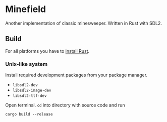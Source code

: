 # Minefield

Another implementation of classic minesweeper. Written in Rust with SDL2.

## Build

For all platforms you have to [install Rust](https://www.rust-lang.org/tools/install).

### Unix-like system

Install required development packages from your package manager.
- `libsdl2-dev`
- `libsdl2-image-dev`
- `libsdl2-ttf-dev`

Open terminal. `cd` into directory with source code and run
```
cargo build --release
```